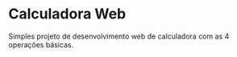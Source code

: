 # Calculadora Web

Simples projeto de desenvolvimento web de calculadora com as 4 operações básicas.
